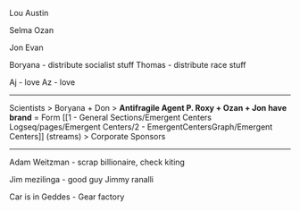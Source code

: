 Lou
Austin

Selma
Ozan

Jon
Evan

Boryana - distribute socialist stuff
Thomas - distribute race stuff

Aj - love
Az - love

---

Scientists > Boryana + Don > **Antifragile Agent P. Roxy + Ozan + Jon have brand** = Form [[1 - General Sections/Emergent Centers Logseq/pages/Emergent Centers/2 - EmergentCentersGraph/Emergent Centers]] (streams) > Corporate Sponsors

----
Adam Weitzman - scrap billionaire, check kiting

Jim mezilinga - good guy
Jimmy ranalli


Car is in Geddes - Gear factory

